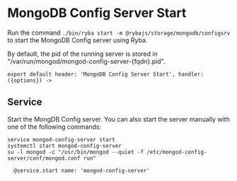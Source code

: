 
# MongoDB Config Server Start

Run the command `./bin/ryba start -m @rybajs/storage/mongodb/configsrv` to start the 
MongoDB Config server using Ryba.

By default, the pid of the running server is stored in
"/var/run/mongod/mongod-config-server-{fqdn}.pid".

    export default header: 'MongoDB Config Server Start', handler: ({options}) ->

## Service

Start the MongDB Config server. You can also start the server manually with one of the
following commands:

```
service mongod-config-server start
systemctl start mongod-config-server
su -l mongod -c "/usr/bin/mongod --quiet -f /etc/mongod-config-server/conf/mongod.conf run"
```

      @service.start name: 'mongod-config-server'
